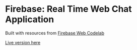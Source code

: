 # Firebase: Real Time Web Chat Application

Built with resources from [Firebase Web Codelab](https://codelabs.developers.google.com/codelabs/firebase-web/#9)

[Live version here](https://firebase-sandbox-iamfrankcute.c9users.io/)
